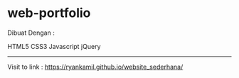 # web-portfolio

Dibuat Dengan :

HTML5
CSS3
Javascript
jQuery

------------
Visit to link : https://ryankamil.github.io/website_sederhana/
